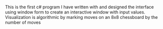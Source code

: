 This is the first c# program I have written with and designed the interface using window form to create an interactive window with input values. Visualization is algorithmic by marking moves on an 8x8 chessboard by the number of moves

